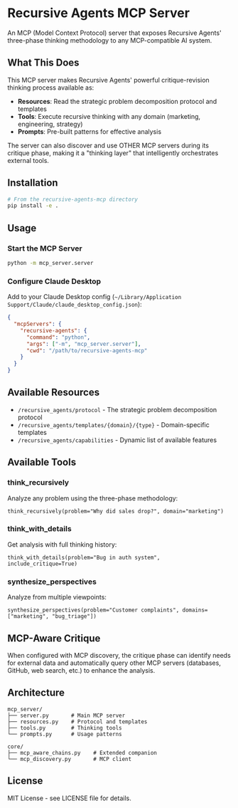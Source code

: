 # Recursive Agents MCP Server

An MCP (Model Context Protocol) server that exposes Recursive Agents' three-phase thinking methodology to any MCP-compatible AI system.

## What This Does

This MCP server makes Recursive Agents' powerful critique-revision thinking process available as:

- **Resources**: Read the strategic problem decomposition protocol and templates
- **Tools**: Execute recursive thinking with any domain (marketing, engineering, strategy)  
- **Prompts**: Pre-built patterns for effective analysis

The server can also discover and use OTHER MCP servers during its critique phase, making it a "thinking layer" that intelligently orchestrates external tools.

## Installation

```bash
# From the recursive-agents-mcp directory
pip install -e .
```

## Usage

### Start the MCP Server

```bash
python -m mcp_server.server
```

### Configure Claude Desktop

Add to your Claude Desktop config (`~/Library/Application Support/Claude/claude_desktop_config.json`):

```json
{
  "mcpServers": {
    "recursive-agents": {
      "command": "python",
      "args": ["-m", "mcp_server.server"],
      "cwd": "/path/to/recursive-agents-mcp"
    }
  }
}
```

## Available Resources

- `/recursive_agents/protocol` - The strategic problem decomposition protocol
- `/recursive_agents/templates/{domain}/{type}` - Domain-specific templates
- `/recursive_agents/capabilities` - Dynamic list of available features

## Available Tools

### think_recursively
Analyze any problem using the three-phase methodology:
```
think_recursively(problem="Why did sales drop?", domain="marketing")
```

### think_with_details  
Get analysis with full thinking history:
```
think_with_details(problem="Bug in auth system", include_critique=True)
```

### synthesize_perspectives
Analyze from multiple viewpoints:
```
synthesize_perspectives(problem="Customer complaints", domains=["marketing", "bug_triage"])
```

## MCP-Aware Critique

When configured with MCP discovery, the critique phase can identify needs for external data and automatically query other MCP servers (databases, GitHub, web search, etc.) to enhance the analysis.

## Architecture

```
mcp_server/
├── server.py       # Main MCP server
├── resources.py    # Protocol and templates
├── tools.py        # Thinking tools
└── prompts.py      # Usage patterns

core/
├── mcp_aware_chains.py    # Extended companion
└── mcp_discovery.py       # MCP client
```

## License

MIT License - see LICENSE file for details.